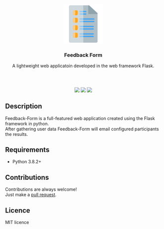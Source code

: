 <p align="center">
<img src="images/feedback_form.png" width="128" height="128"/>
<br/>
<h3 align="center">Feedback Form</h3>
<p align="center">A lightweight web applicatoin developed in the web framework Flask.</p>
<h2></h2>
</p>

<br />
<p align="center">
<a href="../../issues"><img src="https://img.shields.io/github/issues/aminbeigi/Feedback-Form.svg?style=flat-square" /></a>
<a href="../../pulls"><img src="https://img.shields.io/github/issues-pr/aminbeigi/Feedback-Form.svg?style=flat-square" /></a>
<img src="https://img.shields.io/github/license/aminbeigi/Feedback-Form?style=flat-square">
</p>

## Description
Feedback-Form is a full-featured web application created using the Flask framework in python.  
After gathering user data Feedback-Form will email configured participants the results.

## Requirements
* Python 3.8.2+

## Contributions
Contributions are always welcome!  
Just make a [pull request](../../pulls).

## Licence
MIT licence
